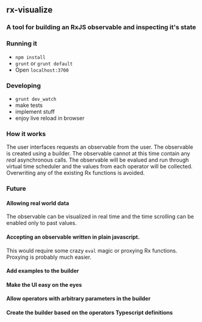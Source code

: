 ## rx-visualize

### A tool for building an RxJS observable and inspecting it's state 

### Running it

* `npm install`
* `grunt` or `grunt default`
* Open `localhost:3700`

### Developing
* `grunt dev_watch`
* make tests
* implement stuff
* enjoy live reload in browser


### How it works

The user interfaces requests an observable from the user.
The observable is created using a builder.
The observable cannot at this time contain any *real* asynchronous calls.
The observable will be evalued and run through virtual time scheduler and the 
values from each operator will be collected.
Overwriting any of the existing Rx functions is avoided.


### Future

#### Allowing real world data

The observable can be visualized in real time
and the time scrolling can be enabled only to past values.

#### Accepting an observable written in plain javascript.

This would require some crazy `eval` magic or proxying Rx functions.
Proxying is probably much easier.

#### Add examples to the builder

#### Make the UI easy on the eyes

#### Allow operators with arbitrary parameters in the builder

#### Create the builder based on the operators Typescript definitions

